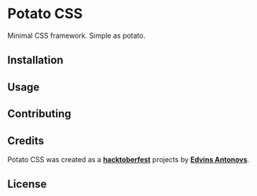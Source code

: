 # Potato CSS

Minimal CSS framework. Simple as potato.

## Installation

## Usage

## Contributing

## Credits

Potato CSS was created as a [**hacktoberfest**](https://hacktoberfest.digitalocean.com/) projects by [**Edvins Antonovs**](https://github.com/ummahusla).

## License

